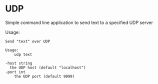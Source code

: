 # UDP

Simple command line application to send text to a specified UDP server

Usage:

    Send "text" over UDP

    Usage:
        udp text

    -host string
      the UDP host (default "localhost")
    -port int
        the UDP port (default 9099)
